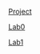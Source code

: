 [Project](https://joshuakave.github.io/cse15l-lab-reports/helloWorld.html)

[Lab0](https://joshuakave.github.io/cse15l-lab-reports/lab-report-1-week-0.html)

[Lab1](https://joshuakave.github.io/cse15l-lab-reports/lab-report-1-week-1.html)
